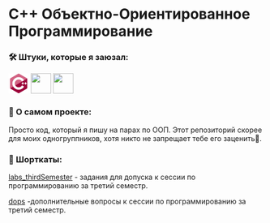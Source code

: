# C++ Объектно-Ориентированное Программирование 


<h3 align="left">🛠 Штуки, которые я заюзал:</h3>
<a href="https://www.w3schools.com/cpp/" target="_blank"> 
  <img src="https://raw.githubusercontent.com/devicons/devicon/master/icons/cplusplus/cplusplus-original.svg" alt="cplusplus" width="40" height="40"/></a>

<a href="https://www.w3schools.com/cpp/" target="_blank"> 
  <img src="https://img.icons8.com/color/48/000000/c-plus-plus-logo.png" width="40" height="40"/></a>
 
<a href="https://www.w3schools.com/cpp/" target="_blank"> 
  <img src="https://img.icons8.com/ios-filled/50/4a90e2/c-plus-plus-logo.png" width="40" height="40"/></a>
 


<h3 align="left">📄 О самом проекте:</h3>
Просто код, который я пишу на парах по ООП. Этот репозиторий скорее для моих одногруппников, хотя никто не запрещает тебе его заценить💎. <br>


<h3 align="left">🔗 Шорткаты:</h3>

[labs_thirdSemester](https://github.com/hud0shnik/Cplusplus_oop/tree/master/labs_thirdSemester) - задания для допуска к сессии по программированию за третий семестр.

[dops](https://github.com/hud0shnik/Cplusplus_oop/tree/master/dops) -дополнительные вопросы к сессии по программированию за третий семестр.
